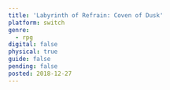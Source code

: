 ```yaml
---
title: 'Labyrinth of Refrain: Coven of Dusk'
platform: switch
genre:
  - rpg
digital: false
physical: true
guide: false
pending: false
posted: 2018-12-27
---
```

